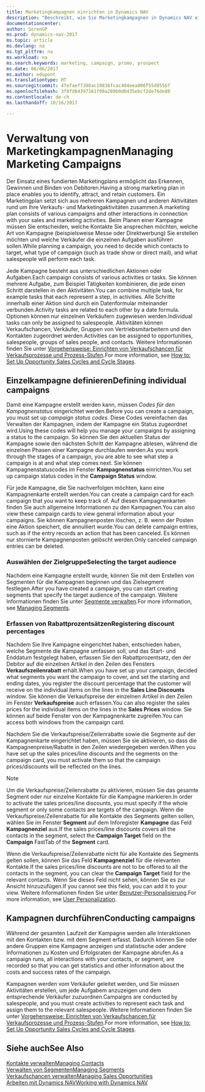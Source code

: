 ```yaml
---
title: Marketingkampagnen einrichten in Dynamics NAV
description: "Beschreibt, wie Sie Marketingkampagnen in Dynamics NAV einrichten und ausführen, um potenzielle Kunden zu identifizieren und Kunden zu behalten."
documentationcenter: 
author: SorenGP
ms.prod: dynamics-nav-2017
ms.topic: article
ms.devlang: na
ms.tgt_pltfrm: na
ms.workload: na
ms.search.keywords: marketing, campaign, promo, prospect
ms.date: 06/06/2017
ms.author: edupont
ms.translationtype: HT
ms.sourcegitcommit: 4fefaef7380ac10836fcac404eea006f55d8556f
ms.openlocfilehash: 3f8fd64397161f00a289b0d0435ebcf2de76de80
ms.contentlocale: de-ch
ms.lasthandoff: 10/16/2017

---
```

# <a name="managing-marketing-campaigns"></a><span data-ttu-id="c8e79-103">Verwaltung von Marketingkampagnen</span><span class="sxs-lookup"><span data-stu-id="c8e79-103">Managing Marketing Campaigns</span></span>
<span data-ttu-id="c8e79-104">Der Einsatz eines fundierten Marketingplans ermöglicht das Erkennen, Gewinnen und Binden von Debitoren.</span><span class="sxs-lookup"><span data-stu-id="c8e79-104">Having a strong marketing plan in place enables you to identify, attract, and retain customers.</span></span> <span data-ttu-id="c8e79-105">Ein Marketingplan setzt sich aus mehreren Kampagnen und anderen Aktivitäten rund um Ihre Verkaufs- und Marketingaktivitäten zusammen.</span><span class="sxs-lookup"><span data-stu-id="c8e79-105">A marketing plan consists of various campaigns and other interactions in connection with your sales and marketing activities.</span></span> <span data-ttu-id="c8e79-106">Beim Planen einer Kampagne müssen Sie entscheiden, welche Kontakte Sie ansprechen möchten, welche Art von Kampagne (beispielsweise Messe oder Direktwerbung) Sie erstellen möchten und welche Verkäufer die einzelnen Aufgaben ausführen sollen.</span><span class="sxs-lookup"><span data-stu-id="c8e79-106">While planning a campaign, you need to decide which contacts to target, what type of campaign (such as trade show or direct mail), and what salespeople will perform each task.</span></span>

<span data-ttu-id="c8e79-107">Jede Kampagne besteht aus unterschiedlichen Aktionen oder Aufgaben.</span><span class="sxs-lookup"><span data-stu-id="c8e79-107">Each campaign consists of various activities or tasks.</span></span> <span data-ttu-id="c8e79-108">Sie können mehrere Aufgabe, zum Beispiel Tätigkeiten kombinieren, die jede einen Schritt darstellen in den Aktivitäten.</span><span class="sxs-lookup"><span data-stu-id="c8e79-108">You can combine multiple task, for example tasks that each represent a step, in activities.</span></span> <span data-ttu-id="c8e79-109">Alle Schritte innerhalb einer Aktion sind durch ein Datenformular miteinander verbunden.</span><span class="sxs-lookup"><span data-stu-id="c8e79-109">Activity tasks are related to each other by a date formula.</span></span> <span data-ttu-id="c8e79-110">Optionen können nur einzelnen Verkäufern zugewiesen werden.</span><span class="sxs-lookup"><span data-stu-id="c8e79-110">Individual tasks can only be assigned to salespeople.</span></span> <span data-ttu-id="c8e79-111">Aktivitäten können Verkaufschancen, Verkäufer, Gruppen von Vertriebsmitarbeitern und den Kontakten zugeordnet werden.</span><span class="sxs-lookup"><span data-stu-id="c8e79-111">Activities can be assigned to opportunities, salespeople, groups of sales people, and contacts.</span></span> <span data-ttu-id="c8e79-112">Weitere Informationen finden Sie unter [Vorgehensweise: Einrichten von Verkaufschancen für Verkaufsprozesse und Prozess-Stufen](marketing-how-setup-opportunity-sales-cycles-stages.md).</span><span class="sxs-lookup"><span data-stu-id="c8e79-112">For more information, see [How to: Set Up Opportunity Sales Cycles and Cycle Stages](marketing-how-setup-opportunity-sales-cycles-stages.md).</span></span>

## <a name="defining-individual-campaigns"></a><span data-ttu-id="c8e79-113">Einzelkampagne definieren</span><span class="sxs-lookup"><span data-stu-id="c8e79-113">Defining individual campaigns</span></span>
<span data-ttu-id="c8e79-114">Damit eine Kampagne erstellt werden kann, müssen *Codes für den Kampagnenstatus* eingerichtet werden.</span><span class="sxs-lookup"><span data-stu-id="c8e79-114">Before you can create a campaign, you must set up *campaign status codes*.</span></span> <span data-ttu-id="c8e79-115">Diese Codes vereinfachen das Verwalten der Kampagnen, indem der Kampagne ein Status zugeordnet wird.</span><span class="sxs-lookup"><span data-stu-id="c8e79-115">Using these codes will help you manage your campaigns by assigning a status to the campaign.</span></span> <span data-ttu-id="c8e79-116">So können Sie den aktuellen Status der Kampagne sowie den nächsten Schritt der Kampagne ablesen, während die einzelnen Phasen einer Kampagne durchlaufen werden.</span><span class="sxs-lookup"><span data-stu-id="c8e79-116">As you work through the stages of a campaign, you are able to see what step a campaign is at and what step comes next.</span></span> <span data-ttu-id="c8e79-117">Sie können Kampagnenstatuscodes im Fenster **Kampagnenstatus** einrichten.</span><span class="sxs-lookup"><span data-stu-id="c8e79-117">You set up campaign status codes in the **Campaign Status** window.</span></span>

<span data-ttu-id="c8e79-118">Für jede Kampagne, die Sie nachverfolgen möchten, kann eine Kampagnenkarte erstellt werden.</span><span class="sxs-lookup"><span data-stu-id="c8e79-118">You can create a campaign card for each campaign that you want to keep track of.</span></span> <span data-ttu-id="c8e79-119">Auf diesen Kampagnenkarten finden Sie auch allgemeine Informationen zu den Kampagnen.</span><span class="sxs-lookup"><span data-stu-id="c8e79-119">You can also view these campaign cards to view general information about your campaigns.</span></span>
<span data-ttu-id="c8e79-120">Sie können Kampagnenposten löschen, z. B. wenn der Posten eine Aktion speichert, die annulliert wurde.</span><span class="sxs-lookup"><span data-stu-id="c8e79-120">You can delete campaign entries, such as if the entry records an action that has been canceled.</span></span> <span data-ttu-id="c8e79-121">Es können nur stornierte Kampagnenposten gelöscht werden.</span><span class="sxs-lookup"><span data-stu-id="c8e79-121">Only canceled campaign entries can be deleted.</span></span>

### <a name="selecting-the-target-audience"></a><span data-ttu-id="c8e79-122">Auswählen der Zielgruppe</span><span class="sxs-lookup"><span data-stu-id="c8e79-122">Selecting the target audience</span></span>
<span data-ttu-id="c8e79-123">Nachdem eine Kampagne erstellt wurde, können Sie mit dem Erstellen von Segmenten für die Kampagnen beginnen und das Zielsegment festlegen.</span><span class="sxs-lookup"><span data-stu-id="c8e79-123">After you have created a campaign, you can start creating segments that specify the target audience of the campaign.</span></span> <span data-ttu-id="c8e79-124">Weitere Informationen finden Sie unter [Segmente verwalten](marketing-segments.md).</span><span class="sxs-lookup"><span data-stu-id="c8e79-124">For more information, see [Managing Segments](marketing-segments.md).</span></span>

### <a name="registering-discount-percentages"></a><span data-ttu-id="c8e79-125">Erfassen von Rabattprozentsätzen</span><span class="sxs-lookup"><span data-stu-id="c8e79-125">Registering discount percentages</span></span>
<span data-ttu-id="c8e79-126">Nachdem Sie Ihre Kampagne eingerichtet haben, entschieden haben, welche Segmente die Kampagne umfassen soll, und das Start- und Enddatum festgelegt haben, erfassen Sie den Rabattprozentsatz, den der Debitor auf die einzelnen Artikel in den Zeilen des Fensters **Verkaufszeilenrabatt** erhält.</span><span class="sxs-lookup"><span data-stu-id="c8e79-126">When you have set up your campaign, decided what segments you want the campaign to cover, and set the starting and ending dates, you register the discount percentage that the customer will receive on the individual items on the lines in the **Sales Line Discounts** window.</span></span> <span data-ttu-id="c8e79-127">Sie können die Verkaufspreise der einzelnen Artikel in den Zeilen im Fenster **Verkaufspreise** auch erfassen.</span><span class="sxs-lookup"><span data-stu-id="c8e79-127">You can also register the sales prices for the individual items on the lines in the **Sales Prices** window.</span></span> <span data-ttu-id="c8e79-128">Sie können auf beide Fenster von der Kampagnenkarte zugreifen.</span><span class="sxs-lookup"><span data-stu-id="c8e79-128">You can access both windows from the campaign card.</span></span>

 <span data-ttu-id="c8e79-129">Nachdem Sie die Verkaufspreise/Zeilenrabatte sowie die Segmente auf der Kampagnenkarte eingerichtet haben, müssen Sie sie aktivieren, so dass die Kampagnenpreise/Rabatte in den Zeilen wiedergegeben werden.</span><span class="sxs-lookup"><span data-stu-id="c8e79-129">When you have set up the sales prices/line discounts and the segments on the campaign card, you must activate them so that the campaign prices/discounts will be reflected on the lines.</span></span>

> [!NOTE]  
>   <span data-ttu-id="c8e79-130">Um die Verkaufspreise/Zeilenrabatte zu aktivieren, müssen Sie das gesamte Segment oder nur einzelne Kontakte für die Kampagne markieren.</span><span class="sxs-lookup"><span data-stu-id="c8e79-130">In order to activate the sales prices/line discounts, you must specify if the whole segment or only some contacts are targets of the campaign.</span></span> <span data-ttu-id="c8e79-131">Wenn die Verkaufspreise/Zeilenrabatte für alle Kontakte des Segments gelten sollen, wählen Sie im Fenster **Segment** auf dem Inforegister **Kampagne** das Feld **Kampagnenziel** aus.</span><span class="sxs-lookup"><span data-stu-id="c8e79-131">If the sales prices/line discounts covers all the contacts in the segment, select the **Campaign Target** field on the **Campaign** FastTab of the **Segment** card.</span></span>

<span data-ttu-id="c8e79-132">Wenn die Verkaufspreise/Zeilenrabatte nicht für alle Kontakte des Segments gelten sollen, können Sie das Feld **Kampagnenziel** für die relevanten Kontakte.</span><span class="sxs-lookup"><span data-stu-id="c8e79-132">If the sales prices/line discounts are not to be offered to all the contacts in the segment, you can clear the **Campaign Target** field for the relevant contacts.</span></span> <span data-ttu-id="c8e79-133">Wenn Sie dieses Feld nicht sehen, können Sie es zur Ansicht hinzuzufügen.</span><span class="sxs-lookup"><span data-stu-id="c8e79-133">If you cannot see this field, you can add it to your view.</span></span> <span data-ttu-id="c8e79-134">Weitere Informationen finden Sie unter [Benutzer-Personalisierung](ui-user-personalization.md).</span><span class="sxs-lookup"><span data-stu-id="c8e79-134">For more information, see [User Personalization](ui-user-personalization.md).</span></span>

## <a name="conducting-campaigns"></a><span data-ttu-id="c8e79-135">Kampagnen durchführen</span><span class="sxs-lookup"><span data-stu-id="c8e79-135">Conducting campaigns</span></span>
<span data-ttu-id="c8e79-136">Während der gesamten Laufzeit der Kampagne werden alle Interaktionen mit den Kontakten bzw. mit dem Segment erfasst. Dadurch können Sie oder andere Gruppen eine Kampagne anzeigen und statistische oder andere Informationen zu Kosten und Erfolgsraten der Kampagne abrufen.</span><span class="sxs-lookup"><span data-stu-id="c8e79-136">As a campaign runs, all interactions with your contacts, or segment, are recorded so that you can get statistics and other information about the costs and success rates of the campaign.</span></span>

<span data-ttu-id="c8e79-137">Kampagnen werden vom Verkäufer geleitet werden, und Sie müssen Aktivitäten erstellen, um jede Aufgabem  anzuzeigen und dem entsprechende Verkäufer zuzuordnen.</span><span class="sxs-lookup"><span data-stu-id="c8e79-137">Campaigns are conducted by salespeople, and you must create activities to represent each task and assign them to the relevant salespeople.</span></span> <span data-ttu-id="c8e79-138">Weitere Informationen finden Sie unter [Vorgehensweise: Einrichten von Verkaufschancen für Verkaufsprozesse und Prozess-Stufen](marketing-how-setup-opportunity-sales-cycles-stages.md).</span><span class="sxs-lookup"><span data-stu-id="c8e79-138">For more information, see [How to: Set Up Opportunity Sales Cycles and Cycle Stages](marketing-how-setup-opportunity-sales-cycles-stages.md).</span></span>

## <a name="see-also"></a><span data-ttu-id="c8e79-139">Siehe auch</span><span class="sxs-lookup"><span data-stu-id="c8e79-139">See Also</span></span>
[<span data-ttu-id="c8e79-140">Kontakte verwalten</span><span class="sxs-lookup"><span data-stu-id="c8e79-140">Managing Contacts</span></span>](marketing-contacts.md)  
[<span data-ttu-id="c8e79-141">Verwalten von Segmenten</span><span class="sxs-lookup"><span data-stu-id="c8e79-141">Managing Segments</span></span>](marketing-segments.md)  
[<span data-ttu-id="c8e79-142">Verkaufschancen verwalten</span><span class="sxs-lookup"><span data-stu-id="c8e79-142">Managing Sales Opportunities</span></span>](marketing-manage-sales-opportunities.md)  
[<span data-ttu-id="c8e79-143">Arbeiten mit Dynamics NAV</span><span class="sxs-lookup"><span data-stu-id="c8e79-143">Working with Dynamics NAV</span></span>](ui-work-product.md)  

